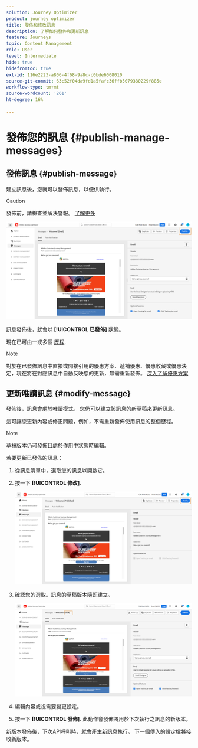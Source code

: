 ```yaml
---
solution: Journey Optimizer
product: journey optimizer
title: 發佈和修改訊息
description: 了解如何發佈和更新訊息
feature: Journeys
topic: Content Management
role: User
level: Intermediate
hide: true
hidefromtoc: true
exl-id: 116e2223-a806-4f68-9a8c-c0bde6008010
source-git-commit: 63c52f04da9fd1a5fafc36ffb5079380229f885e
workflow-type: tm+mt
source-wordcount: '261'
ht-degree: 16%

---
```


# 發佈您的訊息 {#publish-manage-messages}

## 發佈訊息 {#publish-message}

建立訊息後，您就可以發佈訊息，以便供執行。

>[!CAUTION]
>
>發佈前，請檢查並解決警報。 [了解更多](alerts.md)

![](assets/publish-message.png)

訊息發佈後，就會以 **[!UICONTROL 已發佈]** 狀態。

現在已可由一或多個 [歷程](../building-journeys/journey.md).

>[!NOTE]
>
>對於在已發佈訊息中直接或間接引用的優惠方案、遞補優惠、優惠收藏或優惠決定，現在將在對應訊息中自動反映您的更新，無需重新發佈。 [深入了解優惠方案](../offers/get-started/starting-offer-decisioning.md)

## 更新唯讀訊息 {#modify-message}

發佈後，訊息會處於唯讀模式。 您仍可以建立該訊息的新草稿來更新訊息。

這可讓您更新內容或修正問題，例如，不需重新發佈使用訊息的整個歷程。

>[!NOTE]
>
>草稿版本仍可發佈且處於作用中狀態時編輯。

若要更新已發佈的訊息：

1. 從訊息清單中，選取您的訊息以開啟它。

1. 按一下 **[!UICONTROL 修改]**.

   ![](assets/message-modify.png)

1. 確認您的選取。訊息的草稿版本隨即建立。

   ![](assets/message-modify-v2.png)

1. 編輯內容或視需要變更設定。
1. 按一下 **[!UICONTROL 發佈]**. 此動作會發佈將用於下次執行之訊息的新版本。

新版本發佈後，下次API呼叫時，就會產生新訊息執行。 下一個傳入的設定檔將接收新版本。

<!--For batch messages, the audience/segment being processed in the previous execution will not be affected by the new version. Only the next incoming API call with an audience/segment will generate a new message execution with the new version. -->
